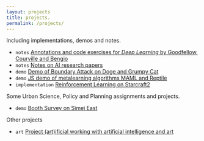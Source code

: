 ```yaml
---
layout: projects
title: projects.
permalink: /projects/
---
```


Including implementations, demos and notes.

- `notes` [Annotations and code exercises for *Deep Learning* by Goodfellow, Courville and Bengio](https://github.com/greentfrapp/deep-learning-book-notes)
- `notes` [Notes on AI research papers](https://github.com/greentfrapp/deeplearning-papernotes)
- `demo` [Demo of Boundary Attack on Doge and Grumpy Cat](https://github.com/greentfrapp/boundary-attack)
- `demo` [JS demo of metalearning algorithms MAML and Reptile](https://github.com/greentfrapp/maml-reptile)
- `implementation` [Reinforcement Learning on Starcraft2](https://github.com/greentfrapp/pysc2-RLagents)

Some Urban Science, Policy and Planning assignments and projects.

- `demo` [Booth Survey on Simei East](https://greentfrapp.github.io/booth-simei/)

Other projects

- `art` [Project (art)ificial working with artificial intelligence and art](https://greentfrapp.github.io/artificial-main)
